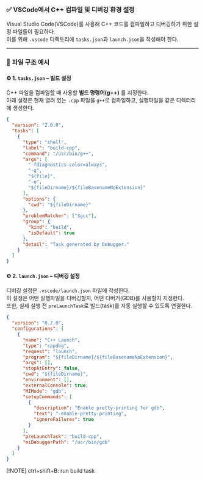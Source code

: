 ### ✅ VSCode에서 C++ 컴파일 및 디버깅 환경 설정

Visual Studio Code(VSCode)를 사용해 C++ 코드를 컴파일하고 디버깅하기 위한 설정 파일들이 필요하다.  
이를 위해 `.vscode` 디렉토리에 `tasks.json`과 `launch.json`을 작성해야 한다. 

---

### 📁 파일 구조 예시

#### ⚙️ 1. `tasks.json` – 빌드 설정

C++ 파일을 컴파일할 때 사용할 **빌드 명령어(g++)** 를 지정한다.  
아래 설정은 현재 열려 있는 `.cpp` 파일을 `g++`로 컴파일하고, 실행파일을 같은 디렉터리에 생성한다.

```json
{
  "version": "2.0.0",
  "tasks": [
    {
      "type": "shell",
      "label": "build-cpp",
      "command": "/usr/bin/g++",
      "args": [
        "-fdiagnostics-color=always",
        "-g",
        "${file}",
        "-o",
        "${fileDirname}/${fileBasenameNoExtension}"
      ],
      "options": {
        "cwd": "${fileDirname}"
      },
      "problemMatcher": ["$gcc"],
      "group": {
        "kind": "build",
        "isDefault": true
      },
      "detail": "Task generated by Debugger."
    }
  ]
}
```

#### ⚙️ 2. `launch.json` – 디버깅 설정
디버깅 설정은 `.vscode/launch.json` 파일에 작성한다.  
이 설정은 어떤 실행파일을 디버깅할지, 어떤 디버거(GDB)를 사용할지 지정한다.  
또한, 실제 실행 전 `preLaunchTask`로 빌드(task)를 자동 실행할 수 있도록 연결한다.

```json
{
  "version": "0.2.0",
  "configurations": [
    {
      "name": "C++ Launch",
      "type": "cppdbg",
      "request": "launch",
      "program": "${fileDirname}/${fileBasenameNoExtension}",
      "args": [],
      "stopAtEntry": false,
      "cwd": "${fileDirname}",
      "environment": [],
      "externalConsole": true,
      "MIMode": "gdb",
      "setupCommands": [
        {
          "description": "Enable pretty-printing for gdb",
          "text": "-enable-pretty-printing",
          "ignoreFailures": true
        }
      ],
      "preLaunchTask": "build-cpp",
      "miDebuggerPath": "/usr/bin/gdb"
    }
  ]
}
```
[!NOTE]
ctrl+shift+B: run build task